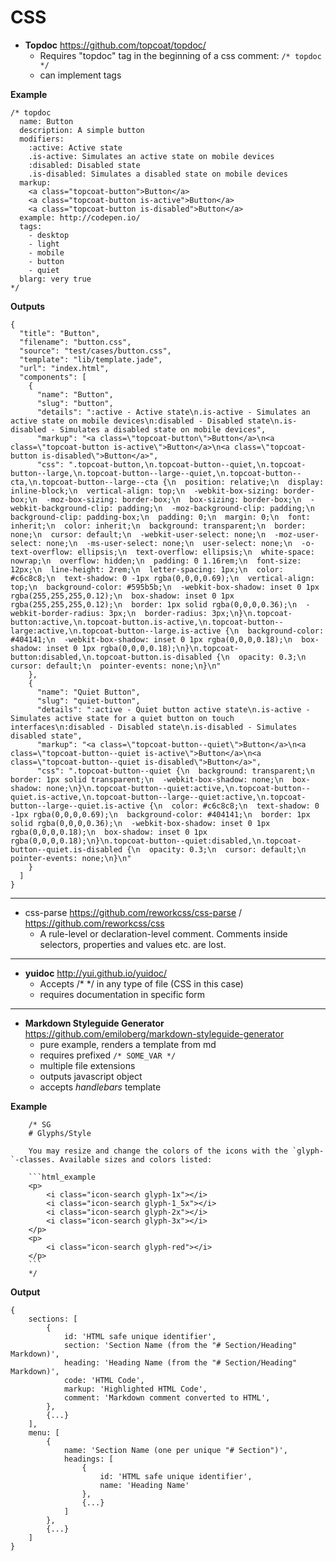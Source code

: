 # CSS

- **Topdoc** <https://github.com/topcoat/topdoc/>
  - Requires "topdoc" tag in the beginning of a css comment: `/* topdoc */`
  - can implement tags
  
**Example**

```
/* topdoc
  name: Button
  description: A simple button
  modifiers:
    :active: Active state
    .is-active: Simulates an active state on mobile devices
    :disabled: Disabled state
    .is-disabled: Simulates a disabled state on mobile devices
  markup:
    <a class="topcoat-button">Button</a>
    <a class="topcoat-button is-active">Button</a>
    <a class="topcoat-button is-disabled">Button</a>
  example: http://codepen.io/
  tags:
    - desktop
    - light
    - mobile
    - button
    - quiet
  blarg: very true
*/
```

**Outputs**

```
{
  "title": "Button",
  "filename": "button.css",
  "source": "test/cases/button.css",
  "template": "lib/template.jade",
  "url": "index.html",
  "components": [
    {
      "name": "Button",
      "slug": "button",
      "details": ":active - Active state\n.is-active - Simulates an active state on mobile devices\n:disabled - Disabled state\n.is-disabled - Simulates a disabled state on mobile devices",
      "markup": "<a class=\"topcoat-button\">Button</a>\n<a class=\"topcoat-button is-active\">Button</a>\n<a class=\"topcoat-button is-disabled\">Button</a>",
      "css": ".topcoat-button,\n.topcoat-button--quiet,\n.topcoat-button--large,\n.topcoat-button--large--quiet,\n.topcoat-button--cta,\n.topcoat-button--large--cta {\n  position: relative;\n  display: inline-block;\n  vertical-align: top;\n  -webkit-box-sizing: border-box;\n  -moz-box-sizing: border-box;\n  box-sizing: border-box;\n  -webkit-background-clip: padding;\n  -moz-background-clip: padding;\n  background-clip: padding-box;\n  padding: 0;\n  margin: 0;\n  font: inherit;\n  color: inherit;\n  background: transparent;\n  border: none;\n  cursor: default;\n  -webkit-user-select: none;\n  -moz-user-select: none;\n  -ms-user-select: none;\n  user-select: none;\n  -o-text-overflow: ellipsis;\n  text-overflow: ellipsis;\n  white-space: nowrap;\n  overflow: hidden;\n  padding: 0 1.16rem;\n  font-size: 12px;\n  line-height: 2rem;\n  letter-spacing: 1px;\n  color: #c6c8c8;\n  text-shadow: 0 -1px rgba(0,0,0,0.69);\n  vertical-align: top;\n  background-color: #595b5b;\n  -webkit-box-shadow: inset 0 1px rgba(255,255,255,0.12);\n  box-shadow: inset 0 1px rgba(255,255,255,0.12);\n  border: 1px solid rgba(0,0,0,0.36);\n  -webkit-border-radius: 3px;\n  border-radius: 3px;\n}\n.topcoat-button:active,\n.topcoat-button.is-active,\n.topcoat-button--large:active,\n.topcoat-button--large.is-active {\n  background-color: #404141;\n  -webkit-box-shadow: inset 0 1px rgba(0,0,0,0.18);\n  box-shadow: inset 0 1px rgba(0,0,0,0.18);\n}\n.topcoat-button:disabled,\n.topcoat-button.is-disabled {\n  opacity: 0.3;\n  cursor: default;\n  pointer-events: none;\n}\n"
    },
    {
      "name": "Quiet Button",
      "slug": "quiet-button",
      "details": ":active - Quiet button active state\n.is-active - Simulates active state for a quiet button on touch interfaces\n:disabled - Disabled state\n.is-disabled - Simulates disabled state",
      "markup": "<a class=\"topcoat-button--quiet\">Button</a>\n<a class=\"topcoat-button--quiet is-active\">Button</a>\n<a class=\"topcoat-button--quiet is-disabled\">Button</a>",
      "css": ".topcoat-button--quiet {\n  background: transparent;\n  border: 1px solid transparent;\n  -webkit-box-shadow: none;\n  box-shadow: none;\n}\n.topcoat-button--quiet:active,\n.topcoat-button--quiet.is-active,\n.topcoat-button--large--quiet:active,\n.topcoat-button--large--quiet.is-active {\n  color: #c6c8c8;\n  text-shadow: 0 -1px rgba(0,0,0,0.69);\n  background-color: #404141;\n  border: 1px solid rgba(0,0,0,0.36);\n  -webkit-box-shadow: inset 0 1px rgba(0,0,0,0.18);\n  box-shadow: inset 0 1px rgba(0,0,0,0.18);\n}\n.topcoat-button--quiet:disabled,\n.topcoat-button--quiet.is-disabled {\n  opacity: 0.3;\n  cursor: default;\n  pointer-events: none;\n}\n"
    }
  ]
}
```

---

- css-parse <https://github.com/reworkcss/css-parse> / <https://github.com/reworkcss/css>
  - A rule-level or declaration-level comment. Comments inside selectors, properties and values etc. are lost.

---

- **yuidoc** <http://yui.github.io/yuidoc/>
	- Accepts /* */ in any type of file (CSS in this case)
  - requires documentation in specific form

---

- **Markdown Styleguide Generator** <https://github.com/emiloberg/markdown-styleguide-generator>
  - pure example, renders a template from md
  - requires prefixed `/* SOME_VAR */`
  - multiple file extensions
  - outputs javascript object
  - accepts *handlebars* template
 
**Example**

```
	/* SG
	# Glyphs/Style
	
	You may resize and change the colors of the icons with the `glyph-`-classes. Available sizes and colors listed:
	
	```html_example
	<p>
	    <i class="icon-search glyph-1x"></i>
	    <i class="icon-search glyph-1_5x"></i>
	    <i class="icon-search glyph-2x"></i>
	    <i class="icon-search glyph-3x"></i>
	</p>
	<p>
	    <i class="icon-search glyph-red"></i>
	</p>
	```
	*/
```

**Output**

```
{
    sections: [
        {
            id: 'HTML safe unique identifier',
            section: 'Section Name (from the "# Section/Heading" Markdown)',
            heading: 'Heading Name (from the "# Section/Heading" Markdown)',
            code: 'HTML Code',
            markup: 'Highlighted HTML Code',
            comment: 'Markdown comment converted to HTML',
        },
        {...}
    ],
    menu: [
        {
            name: 'Section Name (one per unique "# Section")',
            headings: [
                {
                    id: 'HTML safe unique identifier',
                    name: 'Heading Name'
                },
                {...}
            ]
        },
        {...}
    ]
}
```